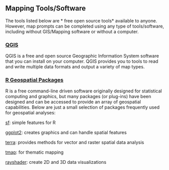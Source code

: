 ## Mapping Tools/Software

The tools listed below are * free open source tools* available to anyone. However, map prompts can be completed using any type of tools/software, including without GIS/Mapping software or without a computer.

### [QGIS](https://www.qgis.org/en/site/)

QGIS is a free and open source Geographic Information System software that you can install on your computer. QGIS provides you to tools to read and write multiple data formats and output a variety of map types.


### [R Geospatial Packages](https://www.r-project.org/)

R is a free command-line driven software originally designed for statistical computing and graphics, but many packages (or plug-ins) have been designed and can be accessed to provide an array of geospatial capabilities. Below are just a small selection of packages frequently used for geospatial analyses:

[sf](https://r-spatial.github.io/sf/): simple features for R

[ggplot2](https://ggplot2.tidyverse.org/): creates graphics and can handle spatial features

[terra](https://rspatial.org/pkg/index.html): provides methods for vector and raster spatial data analysis

[tmap](https://cran.r-project.org/web/packages/tmap/vignettes/tmap-getstarted.html): for thematic mapping

[rayshader](https://www.rayshader.com/): create 2D and 3D data visualizations

